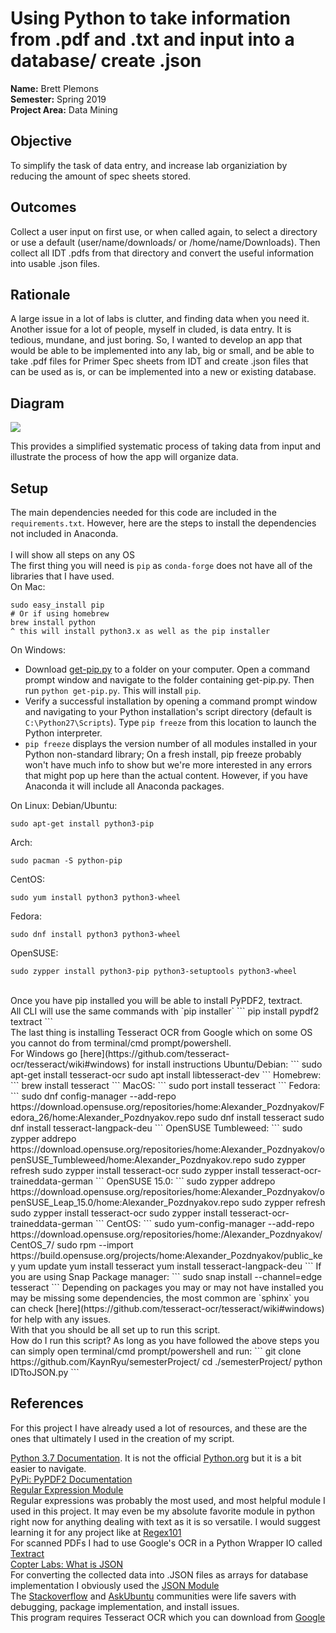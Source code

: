 # Using Python to take information from .pdf and .txt and input into a database/ create .json
**Name:** Brett Plemons 
<br/>
**Semester:** Spring 2019
<br/>
**Project Area:** Data Mining

## Objective
To simplify the task of data entry, and increase lab organiziation by reducing the amount of spec sheets stored.

## Outcomes
Collect a user input on first use, or when called again, to select a directory or use a default (user/name/downloads/ or /home/name/Downloads). Then collect all IDT .pdfs from that directory and convert the useful information into usable .json files.

## Rationale
A large issue in a lot of labs is clutter, and finding data when you need it. Another issue for a lot of people, myself in cluded, is data entry. It is tedious, mundane, and just boring. So, I wanted to develop an app that would be able to be implemented into any lab, big or small, and be able to take .pdf files for Primer Spec sheets from IDT and create .json files that can be used as is, or can be implemented into a new or existing database.

## Diagram
<img src="https://github.com/KaynRyu/semesterProject/blob/master/semesterprojectdiagram.JPG"/>

This provides a simplified systematic process of taking data from input and illustrate the process of how the app will organize data.

## Setup
The main dependencies needed for this code are included in the `requirements.txt`.
However, here are the steps to install the dependencies not included in Anaconda.
</br>
</br>
I will show all steps on any OS
</br>
The first thing you will need is `pip` as `conda-forge` does not have all of the libraries that I have used.
</br>
On Mac:
```
sudo easy_install pip
# Or if using homebrew
brew install python 
^ this will install python3.x as well as the pip installer
```
On Windows:
* Download [get-pip.py](https://bootstrap.pypa.io/get-pip.py) to a folder on your computer. Open a command prompt window and navigate to the folder containing get-pip.py. Then run `python get-pip.py`. This will install `pip`.
* Verify a successful installation by opening a command prompt window and navigating to your Python installation's script directory (default is `C:\Python27\Scripts`). Type `pip freeze` from this location to launch the Python interpreter.
* `pip freeze` displays the version number of all modules installed in your Python non-standard library; On a fresh install, pip freeze probably won't have much info to show but we're more interested in any errors that might pop up here than the actual content. However, if you have Anaconda it will include all Anaconda packages.

On Linux:
Debian/Ubuntu:
```
sudo apt-get install python3-pip
```
Arch:
```
sudo pacman -S python-pip
```
CentOS:
```
sudo yum install python3 python3-wheel
```
Fedora:
```
sudo dnf install python3 python3-wheel
```
OpenSUSE:
```
sudo zypper install python3-pip python3-setuptools python3-wheel
```
</br>
Once you have pip installed you will be able to install PyPDF2, textract. 
</br>
All CLI will use the same commands with `pip installer`
```
pip install pypdf2 textract
```
</br>
The last thing is installing Tesseract OCR from Google which on some OS you cannot do from terminal/cmd prompt/powershell.
</br>
For Windows go [here](https://github.com/tesseract-ocr/tesseract/wiki#windows) for install instructions
Ubuntu/Debian:
```
sudo apt-get install tesseract-ocr
sudo apt install libtesseract-dev
```
Homebrew:
```
brew install tesseract
```
MacOS:
```
sudo port install tesseract
```
Fedora:
```
sudo dnf config-manager --add-repo https://download.opensuse.org/repositories/home:Alexander_Pozdnyakov/Fedora_26/home:Alexander_Pozdnyakov.repo
sudo dnf install tesseract
sudo dnf install tesseract-langpack-deu
```
OpenSUSE Tumbleweed:
```
sudo zypper addrepo https://download.opensuse.org/repositories/home:Alexander_Pozdnyakov/openSUSE_Tumbleweed/home:Alexander_Pozdnyakov.repo
sudo zypper refresh
sudo zypper install tesseract-ocr
sudo zypper install tesseract-ocr-traineddata-german
```
OpenSUSE 15.0:
```
sudo zypper addrepo https://download.opensuse.org/repositories/home:Alexander_Pozdnyakov/openSUSE_Leap_15.0/home:Alexander_Pozdnyakov.repo
sudo zypper refresh
sudo zypper install tesseract-ocr
sudo zypper install tesseract-ocr-traineddata-german
```
CentOS:
```
sudo
yum-config-manager --add-repo https://download.opensuse.org/repositories/home:/Alexander_Pozdnyakov/CentOS_7/
sudo rpm --import https://build.opensuse.org/projects/home:Alexander_Pozdnyakov/public_key
yum update
yum install tesseract 
yum install tesseract-langpack-deu
```
If you are using Snap Package manager:
```
sudo snap install --channel=edge tesseract
```
Depending on packages you may or may not have installed you may be missing some dependencies, the most common are `sphinx` you can check [here](https://github.com/tesseract-ocr/tesseract/wiki#windows) for help with any issues.
</br>
With that you should be all set up to run this script.
</br>
How do I run this script?
As long as you have followed the above steps you can simply open terminal/cmd prompt/powershell and run:
```
git clone https://github.com/KaynRyu/semesterProject/
cd ./semesterProject/
python IDTtoJSON.py
```

## References
For this project I have already used a lot of resources, and these are the ones that ultimately I used in the creation of my script.

[Python 3.7 Documentation](https://www.programiz.com/python-programming/methods/string/index). It is not the official [Python.org](python.org) but it is a bit easier to navigate.
<br>
[PyPi: PyPDF2 Documentation](https://pypi.org/project/PyPDF2/)
<br>
[Regular Expression Module](https://docs.python.org/3/library/re.html)
<br>
Regular expressions was probably the most used, and most helpful module I used in this project. It may even be my absolute favorite module in python right now for anything dealing with text as it is so versatile. I would suggest learning it for any project like at [Regex101](https://regex101.com/r/mH2mnK/2)
<br>
For scanned PDFs I had to use Google's OCR in a Python Wrapper IO called [Textract](https://textract.readthedocs.io/en/stable/)
<br>
[Copter Labs: What is JSON](https://www.copterlabs.com/json-what-it-is-how-it-works-how-to-use-it/)
<br>
For converting the collected data into .JSON files as arrays for database implementation I obviously used the [JSON Module](https://docs.python.org/3/library/json.html)
<br>
The [Stackoverflow](www.stackoverflow.com) and [AskUbuntu](www.askubuntu.com) communities were life savers with debugging, package implementation, and install issues.
</br>
This program requires Tesseract OCR which you can download from [Google](https://github.com/tesseract-ocr/tesseract)
